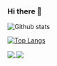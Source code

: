 ### Hi there 👋


![Github stats](https://github-readme-stats.vercel.app/api?username=nisanayash&theme=highcontrast&show_icons=true&count_private=true)


[![Top Langs](https://github-readme-stats.vercel.app/api/top-langs/?username=nisanayash&langs_count=30)](https://github.com/anuraghazra/github-readme-stats)


<a href="https://github.com/anuraghazra/github-readme-stats">
  <img align="center" src="https://github-readme-stats.vercel.app/api/pin/?username=nisanayash&repo=github-readme-stats" />
</a>
<a href="https://github.com/anuraghazra/convoychat">
  <img align="center" src="https://github-readme-stats.vercel.app/api/pin/?username=nisanayash&repo=convoychat" />
</a>
